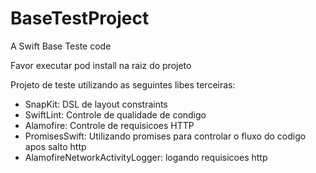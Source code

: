 # BaseTestProject
A Swift Base Teste code

Favor executar pod install na raiz do projeto

Projeto de teste utilizando as seguintes libes terceiras:
- SnapKit: DSL de layout constraints
- SwiftLint: Controle de qualidade de condigo
- Alamofire: Controle de requisicoes HTTP
- PromisesSwift: Utilizando promises para controlar o fluxo do codigo apos salto http
- AlamofireNetworkActivityLogger: logando requisicoes http
